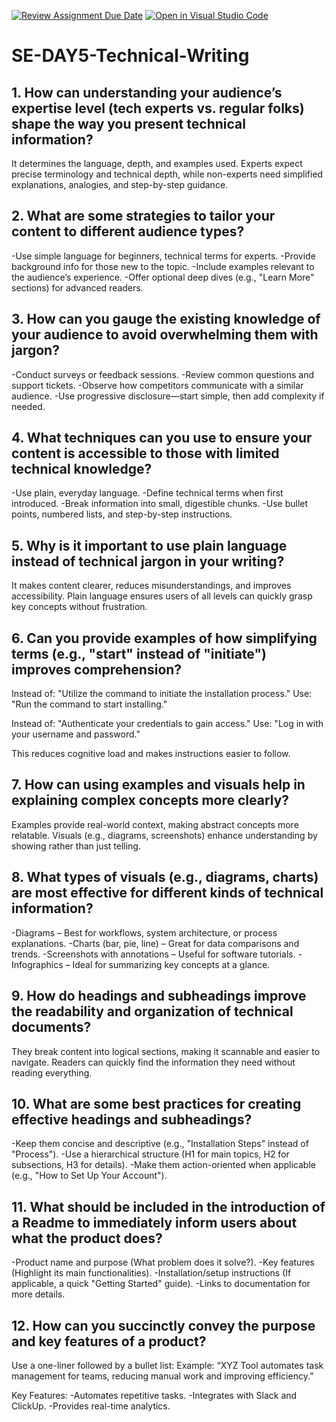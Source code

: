 [![Review Assignment Due Date](https://classroom.github.com/assets/deadline-readme-button-22041afd0340ce965d47ae6ef1cefeee28c7c493a6346c4f15d667ab976d596c.svg)](https://classroom.github.com/a/zsAR-pyY)
[![Open in Visual Studio Code](https://classroom.github.com/assets/open-in-vscode-2e0aaae1b6195c2367325f4f02e2d04e9abb55f0b24a779b69b11b9e10269abc.svg)](https://classroom.github.com/online_ide?assignment_repo_id=18521135&assignment_repo_type=AssignmentRepo)
# SE-DAY5-Technical-Writing
## 1. How can understanding your audience’s expertise level (tech experts vs. regular folks) shape the way you present technical information?
It determines the language, depth, and examples used. Experts expect precise terminology and technical depth, while non-experts need simplified explanations, analogies, and step-by-step guidance.

## 2. What are some strategies to tailor your content to different audience types?
-Use simple language for beginners, technical terms for experts.
-Provide background info for those new to the topic.
-Include examples relevant to the audience’s experience.
-Offer optional deep dives (e.g., "Learn More" sections) for advanced readers.

## 3. How can you gauge the existing knowledge of your audience to avoid overwhelming them with jargon?
-Conduct surveys or feedback sessions.
-Review common questions and support tickets.
-Observe how competitors communicate with a similar audience.
-Use progressive disclosure—start simple, then add complexity if needed.

## 4. What techniques can you use to ensure your content is accessible to those with limited technical knowledge?
-Use plain, everyday language.
-Define technical terms when first introduced.
-Break information into small, digestible chunks.
-Use bullet points, numbered lists, and step-by-step instructions.

## 5. Why is it important to use plain language instead of technical jargon in your writing?
It makes content clearer, reduces misunderstandings, and improves accessibility. Plain language ensures users of all levels can quickly grasp key concepts without frustration.

## 6. Can you provide examples of how simplifying terms (e.g., "start" instead of "initiate") improves comprehension?
Instead of: "Utilize the command to initiate the installation process."
Use: "Run the command to start installing."

Instead of: "Authenticate your credentials to gain access."
Use: "Log in with your username and password."

This reduces cognitive load and makes instructions easier to follow.

## 7. How can using examples and visuals help in explaining complex concepts more clearly?
Examples provide real-world context, making abstract concepts more relatable. Visuals (e.g., diagrams, screenshots) enhance understanding by showing rather than just telling.

## 8. What types of visuals (e.g., diagrams, charts) are most effective for different kinds of technical information?
-Diagrams – Best for workflows, system architecture, or process explanations.
-Charts (bar, pie, line) – Great for data comparisons and trends.
-Screenshots with annotations – Useful for software tutorials.
-Infographics – Ideal for summarizing key concepts at a glance.

## 9. How do headings and subheadings improve the readability and organization of technical documents?
They break content into logical sections, making it scannable and easier to navigate. Readers can quickly find the information they need without reading everything.

## 10. What are some best practices for creating effective headings and subheadings?
-Keep them concise and descriptive (e.g., "Installation Steps" instead of "Process").
-Use a hierarchical structure (H1 for main topics, H2 for subsections, H3 for details).
-Make them action-oriented when applicable (e.g., "How to Set Up Your Account").

## 11. What should be included in the introduction of a Readme to immediately inform users about what the product does?
-Product name and purpose (What problem does it solve?).
-Key features (Highlight its main functionalities).
-Installation/setup instructions (If applicable, a quick "Getting Started" guide).
-Links to documentation for more details.

## 12. How can you succinctly convey the purpose and key features of a product?
Use a one-liner followed by a bullet list:
Example: “XYZ Tool automates task management for teams, reducing manual work and improving efficiency.”

Key Features:
-Automates repetitive tasks.
-Integrates with Slack and ClickUp.
-Provides real-time analytics.
